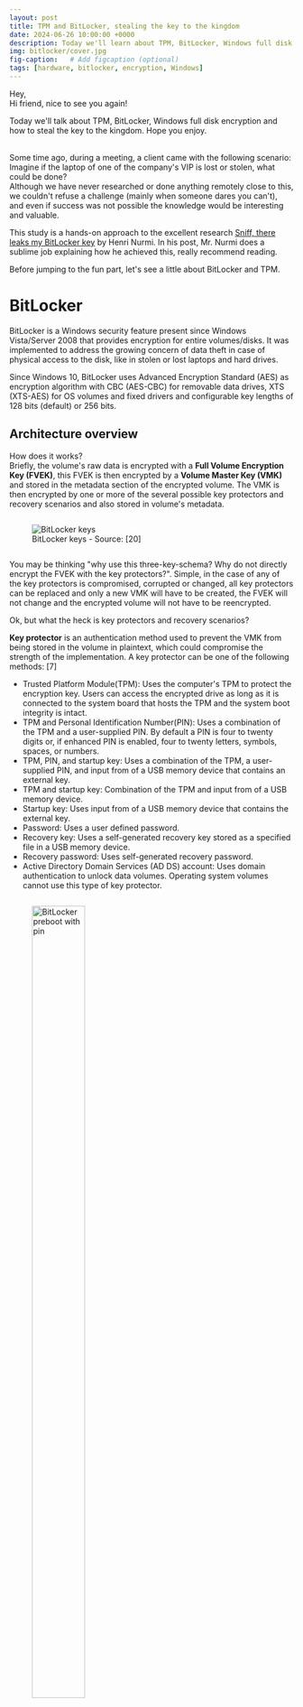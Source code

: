 ```yaml
---
layout: post
title: TPM and BitLocker, stealing the key to the kingdom
date: 2024-06-26 10:00:00 +0000
description: Today we'll learn about TPM, BitLocker, Windows full disk encryption and how to steal the key to the kingdom. Based on the work of Henri Nurmi.
img: bitlocker/cover.jpg
fig-caption:   # Add figcaption (optional)
tags: [hardware, bitlocker, encryption, Windows]
---
```


Hey,\
Hi friend, nice to see you again!

Today we'll talk about TPM, BitLocker, Windows full disk encryption and how to steal the key to the kingdom. Hope you enjoy.
<br /><br />

Some time ago, during a meeting, a client came with the following scenario: Imagine if the laptop of one of the company's VIP is lost or stolen, what could be done?\
Although we have never researched or done anything remotely close to this, we couldn't refuse a challenge (mainly when someone dares you can't), and even if success was not possible the knowledge would be interesting and valuable.

This study is a hands-on approach to the excellent research [Sniff, there leaks my BitLocker key](https://labs.withsecure.com/publications/sniff-there-leaks-my-bitlocker-key) by Henri Nurmi. In his post, Mr. Nurmi does a sublime job explaining how he achieved this, really recommend reading.

Before jumping to the fun part, let's see a little about BitLocker and TPM.


# BitLocker 

BitLocker is a Windows security feature present since Windows Vista/Server 2008 that provides encryption for entire volumes/disks. It was implemented to address the growing concern of data theft in case of physical access to the disk, like in stolen or lost laptops and hard drives.

Since Windows 10, BitLocker uses Advanced Encryption Standard (AES) as encryption algorithm with CBC (AES-CBC) for removable data drives, XTS (XTS-AES) for OS volumes and fixed drivers and configurable key lengths of 128 bits (default) or 256 bits.


## Architecture overview

How does it works?\
Briefly, the volume's raw data is encrypted with a **Full Volume Encryption Key (FVEK)**, this FVEK is then encrypted by a **Volume Master Key (VMK)** and stored in the metadata section of the encrypted volume. The VMK is then encrypted by one or more of the several possible key protectors and recovery scenarios and also stored in volume's metadata.

<figure style="display: inline-block;">
  <img style="vertical-align: center;" src="{{site.baseurl}}/assets/img/bitlocker/bitlocker-keys.png" alt="BitLocker keys">
  <figcaption style="text-align: center;">BitLocker keys - Source: [20]</figcaption>
</figure>

You may be thinking "why use this three-key-schema? Why do not directly encrypt the FVEK with the key protectors?". Simple, in the case of any of the key protectors is compromised, corrupted or changed, all key protectors can be replaced and only a new VMK will have to be created, the FVEK will not change and the encrypted volume will not have to be reencrypted.

Ok, but what the heck is key protectors and recovery scenarios?

**Key protector** is an authentication method used to prevent the VMK from being stored in the volume in plaintext, which could compromise the strength of the implementation. A key protector can be one of the following methods: [7]
* Trusted Platform Module(TPM): Uses the computer's TPM to protect the encryption key. Users can access the encrypted drive as long as it is connected to the system board that hosts the TPM and the system boot integrity is intact.
* TPM and Personal Identification Number(PIN): Uses a combination of the TPM and a user-supplied PIN. By default a PIN is four to twenty digits or, if enhanced PIN is enabled, four to twenty letters, symbols, spaces, or numbers.
* TPM, PIN, and startup key: Uses a combination of the TPM, a user-supplied PIN, and input from of a USB memory device that contains an external key.
* TPM and startup key: Combination of the TPM and input from of a USB memory device.
* Startup key: Uses input from of a USB memory device that contains the external key.
* Password: Uses a user defined password.
* Recovery key: Uses a self-generated recovery key stored as a specified file in a USB memory device.
* Recovery password: Uses self-generated recovery password.
* Active Directory Domain Services (AD DS) account: Uses domain authentication to unlock data volumes. Operating system volumes cannot use this type of key protector.

<figure style="display: inline-block;">
  <img style="vertical-align: center;" src="{{site.baseurl}}/assets/img/bitlocker/preboot-pin.png" width="60%" height="60%" alt="BitLocker preboot with pin">
  <figcaption style="text-align: center;">BitLocker preboot with pin - Source: [2]</figcaption>
</figure>

**Recovery scenario**, or BitLocker recovery mode, is the process by which access to a BitLocker-protected volume can be restored if the volume could not be unlocked by its default unlock mechanism. It can happen by several reasons, like: [8]
* Entering the wrong PIN too many times.
* Changes to the NTFS partition table on the disk
* Changes to the boot manager
* Turning off, disabling, deactivating, or clearing the TPM
* TPM self-test failure
* Upgrading the motherboard to a new one with a new TPM
* Upgrading critical early startup components, such as a BIOS or UEFI firmware upgrade
* Modifying the Platform Configuration Registers (PCRs) used by the TPM validation profile
* Moving a BitLocker-protected drive into a new computer
* On devices with TPM 1.2, changing the BIOS or firmware boot device order
* Exceeding the maximum allowed number of failed sign-in attempts

<figure style="display: table;">
  <img style="vertical-align: center;" src="{{site.baseurl}}/assets/img/bitlocker/bitlocker-recovery.png" width="60%" height="60%" alt="BitLocker recovery mode">
  <figcaption style="text-align: center;">BitLocker recovery mode - Source: [8]</figcaption>
</figure>


# Trusted Platform Module (TPM)

Trusted Platform Module (TPM) is an international standard (ISO/IEC 11889) to hardware-based cryptographic chips, usually implemented as a dedicated microcontroller (cryptoprocessor) or embedded into the CPU, designed to enhance systems' security by providing the following capabilities:
* General cryptographic operations
* Random number generator and generation of cryptographic keys
* Keys and secrets storage
* Binding/wrapping
* Tamper resistance
* System integrity check (verify if the boot process was started by a previously trusted combination of hardware and software)

**TPM works with BitLocker by ensuring the devices's hardware and software/firmware weren't tampered, and if everything is fine, it releases the key to decrypt the VMK.**

<figure style="display: inline-block;">
  <img style="vertical-align: center;" src="{{site.baseurl}}/assets/img/bitlocker/tpm-internal.png" alt="TPM internal functions">
  <figcaption style="text-align: center;">TPM internal functions - Source: [10]</figcaption>
</figure>

What if my computer does not have a separated TPM chip? No worries, it's been a long time since Intel and AMD had embedded its microprocessors with TPM functionalities, a technology known as "integrated TPM" or "CPU-based TPM". On the blue side, Intel states that its processors, since 8th generation (Coffee Lake), have an integrated TPM that adheres to the 2.0 specifications and offers the same capabilities of a discrete TPM, but residing in system’s firmware, known as Intel PTT (Platform Trust Technology)[9]. On the red side, information is a little more dispersed, but several unofficial sources claim that AMD processors have a TPM implementation since Ryzen Zen 1, known as AMD fTPM (firmware TPM).


## Architecture overview

**Endorsement Key (EK)** is an RSA asymmetric key pair (EKPriv and EKPub) burned into the TPM chip at manufacturing time (stored in a non-volatile memory space). It's unique for every chip and can be used to identify the chip itself. It cannot be accessed, changed or removed by any external entity.\
Due to its uniqueness, is only used in a limited number of procedures. Therefore, to protect user's privacy when interacting with other entities, the use of the EK is restricted and Attestation Identity Keys (AIKs) are generated and used for routine transactions. [13]

**Storage Root Key (SRK)** is an RSA asymmetric key pair generated by the TPM when a user/process takes ownership of it. In our case, is the Windows OS that takes this ownership when it boots for the first time. The SRK is stored internally in a non-volatile memory space, and while the private key is inaccessible externally, the public key can be accessed.\
The process of encrypting a secret/key with the public SRK is called "binding" or "wrapping". This way the secret can only be decrypted by the TPM, which helps to protect against a myriad of attacks.

**Attestation Identity Key (AIK)** is an asymmetric key pair that work as an "alias" for the EK, being the one used for routine transactions. It's mainly used to provide platform authentication based on the attestation capability of the TPM (attestation = evidence or proof of something).

**Platform Configuration Registers (PCRs)** are memory locations in the TPM chip mainly used to store hardware and software integrity measurements, which will be used later to prove the integrity of the system.

For example, the validation process start by checking the BIOS, creating and storing a hash of it in a PCR; then the hardware is checked, with a hash of it also stored in a PCR; next the same happens to the partition table (MBR/GPT) of the disk, and so on. Each stage of the boot process is responsible for hashing the next and storing it in a PCR.

<figure style="display: inline-block;">
  <img style="vertical-align: top;" src="{{site.baseurl}}/assets/img/bitlocker/tpm-hierarchy.png" alt="TPM keys hierarchy">
  <figcaption style="text-align: center;">TPM keys hierarchy - Source: [21]</figcaption>
</figure>


# Avenues of attack

The first boot was smooth and we were presented with the Windows login screen after a few seconds, which is good because it means the machine was not configured with pre-boot authentication.\
After a bit of research we found the following image from the terrific work [An ice-cold boot to break bit locker](https://www.slideshare.net/MSbluehat/bluehat-v18-an-icecold-boot-to-break-bit-locker) by Olle Segerdahl & Pasi Saarinen, that gave us a north direction:

<figure style="display: inline-block;">
  <img style="vertical-align: top;" src="{{site.baseurl}}/assets/img/bitlocker/volume-attacks.png" width="60%" height="60%" alt="Volume keys attacks">
  <figcaption style="text-align: center;">Volume keys attacks - Source: [22]</figcaption>
</figure>

The **Recovery Keys** section was out-of-scope, whe didn't have access to their network nor their AD, and social engineering was denied (it always is).

The **Stored in RAM** section had a good potential, mainly because the RAM chip was removable, but due to some constraints we decided to leave it as a second option.\
Why attacks to the RAM would probably work? <!--Beyond all the technical details of a cold boot attack,--> By the time the computer boots and reaches the Windows login screen, a lot already happened: TPM verified the system integrity, released the protector to decrypt the VMK, BitLocker used the plain VMK to decrypt the volume, the system was mounted and ready to the user. In the end, the VMK is decrypted and stored in plain in computer's RAM, the ideal scenario for a memory attack like the cold boot attack.

The **Wrapped by TPM** section seemed quite impossible at first, but then we found the excellent research [Sniff, there leaks my BitLocker key](https://labs.withsecure.com/publications/sniff-there-leaks-my-bitlocker-key) by Henri Nurmi, what we decided to try first.


# The heist

If we want to attack the TPM, we first need to find the TPM, and to this we need the motherboard schematics of the machine:

<figure style="display: inline-block;">
  <img style="vertical-align: top;" src="{{site.baseurl}}/assets/img/bitlocker/mobo-schematics1.png" width="75%" height="75%" alt="Motherboard schematics">
  <figcaption style="text-align: center;">Motherboard schematics</figcaption>

  <img style="vertical-align: top;" src="{{site.baseurl}}/assets/img/bitlocker/mobo-schematics2.png" width="25%" height="25%" alt="Motherboard schematics zoom">
  <figcaption style="text-align: center;">Motherboard schematics zoom</figcaption>
</figure>

Great, our machine not only have a dedicated TPM chip (*TPM1.2/2.0 Nuvoton NPCT750JAAYX*) but also communicates with the CPU by a SPI bus shared with other chip (*W25Q128JVSIQ*). The schematic also have details about these chips:

<figure style="display: inline-block;">
  <img style="vertical-align: top;" src="{{site.baseurl}}/assets/img/bitlocker/mobo-schematics3.png" width="70%" height="70%" alt="TPM chip">
  <figcaption style="text-align: center;">TPM chip</figcaption>

  <img style="vertical-align: top;" src="{{site.baseurl}}/assets/img/bitlocker/mobo-schematics4.png" width="70%" height="70%" alt="W25Q128JVSIQ chip">
  <figcaption style="text-align: center;">W25Q128JVSIQ chip</figcaption>
</figure>

Wait, 128Mb Flash ROM? YES! We're talking about the BIOS chip here! So, essentially, our **TPM chip communicates with the CPU by a SPI bus shared with the BIOS chip**.\
But why this is so amazing? Because if we take a look in this TPM chip we will see it's of type QFN-32, which makes contact with its pins much much harder. The BIOS chip, on the other hand, is usually much bigger and with pins much easier to be hooked, and **because they share the same SPI bus we can sniff the CPU-TPM communication by hooking the BIOS**. Simply fantastic!

<figure style="display: flex;">
  <img src="{{site.baseurl}}/assets/img/bitlocker/NPCT750JAAYX.png" width="20%" height="20%" alt="NPCT750JAAYX chip">
  <figcaption align="bottom">NPCT750JAAYX chip</figcaption>

  <img src="{{site.baseurl}}/assets/img/bitlocker/W25Q128JVSIQ.png" width="20%" height="20%" alt="W25Q128JVSIQ chip">
  <figcaption style="text-align: bottom;">W25Q128JVSIQ chip</figcaption>
</figure>

What can happen is that the actual BIOS chip in the motherboard is from a different brand than the one in the schematics, but no worries, they should be quite identical. In our case we have a "GIGADEVICE GD25B127D", and the schematics of both are identical:

<figure style="display: inline-block;">
  <img style="vertical-align: top;" src="{{site.baseurl}}/assets/img/bitlocker/GD25B127D-schematics0.png" width="50%" height="50%" alt="GD25B127D schematics">
  <figcaption style="text-align: center;">GD25B127D schematics</figcaption>
</figure>

Now comes the expensive part. Theoretically, to the spoofing, we would require a logic analyzer capable of recording four logic signals simultaneously at a sampling rate of 100MHz. I say theoretically because the sampling rate of 100MHz is due to the theoretical average speed of SPI, however, as we'll see later on, we ended up needing much more than this, so beware when buying a logic analyzer different from the one used here. Nevertheless, we'll use a [Saleae Logic Pro 8](https://www.saleae.com/products/saleae-logic-pro-8) (told it would be expensive).\
Both Arduino and Raspberry Pi have projects to transform them into a logic analyzer, so they can come in hand for future projects, but not in here. 

Finally hooking some wires, but how? Well, SPI communicates through four logic signals:
* CS (Chip Select): Line used by the Master to indicate which Slave he's communicating with. This is the only line that cannot be shared between Slaves, with each one having a separated CS line to the Master
* SCLK/CLK (Serial Clock): Line used by the Master to indicate the communication clock to the Slave
* MOSI (Master Out Slave In): Line used to transfer data from Master to Slave
* MISO (Master In Slave Out): Line used to transfer data from Slave to Master

By using the schematics above, and the small dot in both schematic and chip as a guide, the hooking looks like this:
* Yellow wire: from Saleae port 0 to chip pin 1 (CS)
* Green wire: from Saleae port 1 to chip pin 2 (SO)
* Black wire: from Saleae port "ground" to chip pin 4 (VSS)
* Blue wire: from Saleae port 2 to chip pin 6 (SCLK)
* Purple wire: from Saleae port 3 to chip pin 5 (SI)

<figure style="display: flex;">
  <img style="padding-left: 10px;" src="{{site.baseurl}}/assets/img/bitlocker/BIOS-chip-hooked1.jpg" width="35%" height="35%" alt="BIOS chip hooked">
  <img src="{{site.baseurl}}/assets/img/bitlocker/BIOS-chip-hooked2.jpg" width="43%" height="43%" alt="BIOS chip hooked">
  <!-- <figcaption style="text-align: center;">BIOS chip hooked</figcaption> -->
</figure>

On the software side, we will use the free [Logic 2](https://www.saleae.com/pages/downloads) from Saleae, with the custom high-level analyzer extension [bitlocker-spi-toolkit](https://github.com/WithSecureLabs/bitlocker-spi-toolkit), which will do all the hard work for us.

When you open the Logic 2 with a Saleae attached you're directly redirect to the capture session screen, where we'll set device parameters, like add the digital signals from 0 to 3, change their names to relate with our pinouts (you don't have to, but helps), set the sampling rate to 250 MS/s and the voltage to 3.3+ Volts. I did some tests with different rates and voltages but these were what worked to me:

<figure style="display: inline-block;">
  <img style="vertical-align: top;" src="{{site.baseurl}}/assets/img/bitlocker/logic2_main_page2.png" width="50%" height="50%" alt="Logic 2 configured">
  <figcaption style="text-align: center;">Logic 2 configured</figcaption>
</figure>

Next we go to the "Extensions" tab, where we'll load the "BitLocker Key Extractor" from [bitlocker-spi-toolkit](https://github.com/WithSecureLabs/bitlocker-spi-toolkit).

<figure style="display: inline-block;">
  <img style="vertical-align: top;" src="{{site.baseurl}}/assets/img/bitlocker/logic2_extension1.png" width="50%" height="50%" alt="Logic 2 load extension">
  <figcaption style="text-align: center;">Logic 2 load extension</figcaption>

  <img style="vertical-align: top;" src="{{site.baseurl}}/assets/img/bitlocker/logic2_extension2.png" width="50%" height="50%" alt="Logic 2 load extension">
  <figcaption style="text-align: center;">Logic 2 load extension</figcaption>
</figure>

Last the "Analyzers" tab, where we'll set and configure the communication protocol (SPI) and the "BitLocker Key Extractor" extension. There's a trick here, if you remember we're capturing the TPM signals through the BIOS chip, so our CS signal is inverted for what it should be and tha's exactly what we're changing below:

<figure style="display: inline-block;">
  <img style="vertical-align: top;" src="{{site.baseurl}}/assets/img/bitlocker/Logic2_spi1.png" width="50%" height="50%" alt="Logic 2 SPI">
  <figcaption style="text-align: center;">Logic 2 SPI</figcaption>
  
  <img style="vertical-align: top;" src="{{site.baseurl}}/assets/img/bitlocker/Logic2_spi2ssdf.png" width="50%" height="50%" alt="Logic 2 SPI configuration">
  <figcaption style="text-align: center;">Logic 2 SPI configuration</figcaption>  
</figure>

<figure style="display: inline-block;">
  <img style="vertical-align: top;" src="{{site.baseurl}}/assets/img/bitlocker/Logic2_bitlocker1.png" width="50%" height="50%" alt="Logic 2 bitlocker extractor">
  <figcaption style="text-align: center;">Logic 2 bitlocker extractor</figcaption>
  
  <img style="vertical-align: top;" src="{{site.baseurl}}/assets/img/bitlocker/Logic2_bitlocker2.png" width="50%" height="50%" alt="Logic 2 bitlocker extractor">
  <figcaption style="text-align: center;">Logic 2 bitlocker extractor</figcaption>  
</figure>

With everything set, we can finally capture the VMK. Press the play/capture buttom, turn on the laptop, wait and pray (and don't forget to stop the capturing when Windows finishes booting). If everything run as expected you'll get the **VMK in hex**:

<figure style="display: inline-block;">
  <img style="vertical-align: top;" src="{{site.baseurl}}/assets/img/bitlocker/logic2_capture1.png" width="50%" height="50%" alt="Logic 2 capturing VMK">
  <figcaption style="text-align: center;">Logic 2 capturing VMK</figcaption>
  
  <img style="vertical-align: top;" src="{{site.baseurl}}/assets/img/bitlocker/logic2_capture2.png" width="50%" height="50%" alt="Logic 2 capturing VMK">
  <figcaption style="text-align: center;">Logic 2 capturing VMK</figcaption>  
</figure>

With the VMK in hands we have two options: boot the laptop with a USB live Linux, like Ubuntu, or steal the HD/SSD and connect it to another machine with Linux. For the sake of simplicity we'll boot into a Ubuntu and mount the encrypted volume. To this we'll use the "xxd" command to convert the VMK from hex to binary, the "dislocker" tool to decrypt the volume and the "mount" command to mount the decrypted volume:

```bash
$ echo "449387debd4edbbc9b191c03db9641d0ad7e57f901665f06916e3020399f3483" | xxd -r -p > vmk
$ sudo dislocker -V /dev/nvme0n1p3 -K vmk /mnt/dec/
$ sudo mount -t ntfs-3g -o loop /mnt/dec/dislocker-file /mnt/win/
```

<figure style="display: inline-block;">
  <img style="vertical-align: top;" src="{{site.baseurl}}/assets/img/bitlocker/mount_volume.jpg" width="50%" height="50%" alt="Mounting decrypted volume">
  <figcaption style="text-align: center;">Mounting decrypted volume</figcaption>
</figure>

The volume is now decrypted and accessible. Let's enjoy this moment together for a bit before continuing.
<br /><br /><br /><br />

The volume is accessible but in read-only mode, this is because Windows 10/11 have a default feature (Fast Startup) that it enters in a hibernation state-style even when the user requests a shutdown. If you want to force the read-write mode you have issue the mount command like below: 

```bash
$ sudo mount -t ntfs-3g -o loop,remove_hiberfile,rw /mnt/dec/dislocker-file /mnt/win/
```

If it does not work, issue the following command before the mount:

```bash
$ sudo ntfsfix /mnt/dec/dislocker-file
```

If it doesn't work either then google is your friend because I have no idea. Nevertheless this approach is not recommended as it may lose data or even corrupt something.
<br /><br />


# Remediation

Regardless the presence or absence of the TPM chip, a pre-boot authentication with PIN, USB startup key or both should always be implemented. It works almost like a 2FA, ensuring the device can't boot or resume from hibernation until the correct 2FA is inputed. Even a weak password is better than no password.


# Final considerations

That's all friends, if you got so far thank you for your time and see again soon.


# References

[1] [https://labs.withsecure.com/publications/sniff-there-leaks-my-bitlocker-key](https://labs.withsecure.com/publications/sniff-there-leaks-my-bitlocker-key)\
[2] [https://learn.microsoft.com/en-us/windows/security/operating-system-security/data-protection/bitlocker/](https://learn.microsoft.com/en-us/windows/security/operating-system-security/data-protection/bitlocker/)\
[3] [https://learn.microsoft.com/en-us/windows/security/operating-system-security/data-protection/bitlocker/faq](https://learn.microsoft.com/en-us/windows/security/operating-system-security/data-protection/bitlocker/faq)\
[4] [https://learn.microsoft.com/en-us/mem/configmgr/protect/tech-ref/bitlocker/settings](https://learn.microsoft.com/en-us/mem/configmgr/protect/tech-ref/bitlocker/settings)\
[5] [https://en.wikipedia.org/wiki/BitLocker](https://en.wikipedia.org/wiki/BitLocker)\
[6] [https://www.hexnode.com/mobile-device-management/help/protect-verification-key-for-bitlocker-encryption/](https://www.hexnode.com/mobile-device-management/help/protect-verification-key-for-bitlocker-encryption/)\
[7] [https://learn.microsoft.com/en-us/powershell/module/bitlocker/add-bitlockerkeyprotector](https://learn.microsoft.com/en-us/powershell/module/bitlocker/add-bitlockerkeyprotector)\
[8] [https://learn.microsoft.com/en-us/windows/security/operating-system-security/data-protection/bitlocker/recovery-overview](https://learn.microsoft.com/en-us/windows/security/operating-system-security/data-protection/bitlocker/recovery-overview)\
[9] [https://www.intel.com/content/www/us/en/support/articles/000094205/processors/intel-core-processors.html](https://www.intel.com/content/www/us/en/support/articles/000094205/processors/intel-core-processors.html)\
[10] [https://en.wikipedia.org/wiki/Trusted_Platform_Module](https://en.wikipedia.org/wiki/Trusted_Platform_Module)\
[11] [https://learn.microsoft.com/en-us/windows/security/hardware-security/tpm/tpm-fundamentals](https://learn.microsoft.com/en-us/windows/security/hardware-security/tpm/tpm-fundamentals)\
[12] [https://learn.microsoft.com/en-us/windows-server/identity/ad-ds/manage/component-updates/tpm-key-attestation](https://learn.microsoft.com/en-us/windows-server/identity/ad-ds/manage/component-updates/tpm-key-attestation)\
[13] [https://courses.cs.vt.edu/cs5204/fall10-kafura-BB/Papers/TPM/Intro-TPM-2.pdf](https://courses.cs.vt.edu/cs5204/fall10-kafura-BB/Papers/TPM/Intro-TPM-2.pdf)\
[14] [https://trustedcomputinggroup.org/wp-content/uploads/IWG-EK-CMC-enrollment-for-TPM-v1-2-FAQ-rev-April-3-2013.pdf](https://trustedcomputinggroup.org/wp-content/uploads/IWG-EK-CMC-enrollment-for-TPM-v1-2-FAQ-rev-April-3-2013.pdf)\
[15] [https://learn.microsoft.com/en-us/openspecs/windows_protocols/ms-wcce/719b890d-62e6-4322-b9b1-1f34d11535b4](https://learn.microsoft.com/en-us/openspecs/windows_protocols/ms-wcce/719b890d-62e6-4322-b9b1-1f34d11535b4)\
[16] [https://trustedcomputinggroup.org/wp-content/uploads/IWG-AIK-CMC-enrollment-FAQ.pdf](https://trustedcomputinggroup.org/wp-content/uploads/IWG-AIK-CMC-enrollment-FAQ.pdf)\
[17] [https://link.springer.com/chapter/10.1007/978-1-4302-6584-9_12](https://link.springer.com/chapter/10.1007/978-1-4302-6584-9_12)\
[18] [https://deploywindows.com/2017/06/08/whats-the-story-about-tpm-owner-password-and-bitlocker-recovery-password/](https://deploywindows.com/2017/06/08/whats-the-story-about-tpm-owner-password-and-bitlocker-recovery-password/)\
[19] [https://medium.com/@elcomsoft/unlocking-bitlocker-can-you-break-that-password-6836f1e935fe](https://medium.com/@elcomsoft/unlocking-bitlocker-can-you-break-that-password-6836f1e935fe)\
[20] [https://medium.com/@offsecdeer/decrypting-pending-bitlocker-partitions-7643d167c97f](https://medium.com/@offsecdeer/decrypting-pending-bitlocker-partitions-7643d167c97f)\
[21] [https://ericchiang.github.io/post/tpm-keys/#key-hierarchies](https://ericchiang.github.io/post/tpm-keys/#key-hierarchies)\
[22] [https://www.slideshare.net/MSbluehat/bluehat-v18-an-icecold-boot-to-break-bit-locker](https://www.slideshare.net/MSbluehat/bluehat-v18-an-icecold-boot-to-break-bit-locker)\
[22] [https://en.wikipedia.org/wiki/Serial_Peripheral_Interface](https://en.wikipedia.org/wiki/Serial_Peripheral_Interface)\
[23] [https://support.saleae.com/faq/technical-faq/what-sample-rate-is-required](https://support.saleae.com/faq/technical-faq/what-sample-rate-is-required)

